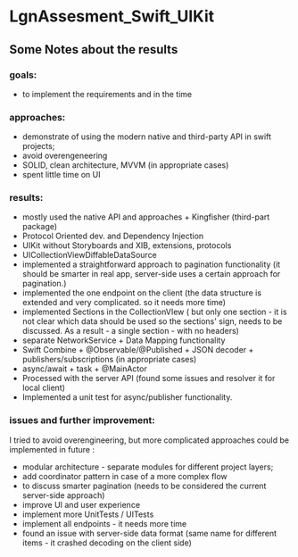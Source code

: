 # LgnAssesment_Swift_UIKit



## Some Notes about the results

### goals:

-  to implement the requirements  and in the time

### approaches:

- demonstrate of using the modern native and third-party API in swift projects;
- avoid overengeneering
- SOLID, clean architecture, MVVM (in appropriate cases)
- spent little time on UI

### results:

- mostly used the native API and approaches + Kingfisher (third-part package)
- Protocol Oriented dev. and Dependency Injection
- UIKit without Storyboards and XIB, extensions, protocols
- UICollectionViewDiffableDataSource
- implemented a straightforward approach to pagination functionality (it should be smarter in real app, server-side uses a certain approach for pagination.)
- implemented the one endpoint on the client (the data structure is extended and very complicated. so it needs more time)
- implemented Sections in the CollectionVIew ( but only one section - it is not clear which data should be used so the sections' sign, needs to be discussed. As a result - a single section - with no headers)
- separate NetworkService + Data Mapping functionality
- Swift Combine + @Observable/@Published + JSON decoder + publishers/subscriptions (in appropriate cases)
- async/await + task + @MainActor
- Processed with the server API (found some issues and resolver it for local client)
- Implemented a unit test for async/publisher functionality.

### issues and further improvement:

I tried to avoid overengineering, but more complicated approaches could be implemented in future :

- modular architecture - separate modules for different project layers;
- add coordinator pattern in case of a more complex flow
- to discuss smarter pagination (needs to be considered the current server-side approach)
- improve UI and user experience
- implement more UnitTests / UITests
- implement all endpoints - it needs more time
- found an issue with server-side data format (same name for different items - it crashed decoding on the client side)
